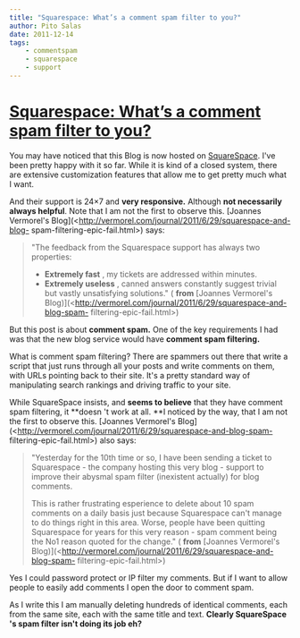 ```yaml
---
title: "Squarespace: What’s a comment spam filter to you?"
author: Pito Salas
date: 2011-12-14
tags:
    - commentspam
    - squarespace
    - support
---
```

# [Squarespace: What’s a comment spam filter to you?](None)




You may have noticed that this Blog is now hosted on
[SquareSpace](<http://www.squarespace.com/>). I've been pretty happy with it
so far. While it is kind of a closed system, there are extensive customization
features that allow me to get pretty much what I want.

And their support is 24×7 and **very responsive.** Although **not necessarily
always helpful**. Note that I am not the first to observe this. [Joannes
Vermorel's Blog](<http://vermorel.com/journal/2011/6/29/squarespace-and-blog-
spam-filtering-epic-fail.html>) says:

> "The feedback from the Squarespace support has always two properties:
>
>   * **Extremely fast** , my tickets are addressed within minutes.
>   * **Extremely useless** , canned answers constantly suggest trivial but
> vastly unsatisfying solutions." ( **from** [Joannes Vermorel's
> Blog)](<http://vermorel.com/journal/2011/6/29/squarespace-and-blog-spam-
> filtering-epic-fail.html>)
>

But this post is about **comment spam.** One of the key requirements I had was
that the new blog service would have **comment spam filtering.**

What is comment spam filtering? There are spammers out there that write a
script that just runs through all your posts and write comments on them, with
URLs pointing back to their site. It's a pretty standard way of manipulating
search rankings and driving traffic to your site.

While SquareSpace insists, and **seems to believe** that they have comment
spam filtering, it **doesn 't work at all. **I noticed by the way, that I am
not the first to observe this. [Joannes Vermorel's
Blog](<http://vermorel.com/journal/2011/6/29/squarespace-and-blog-spam-
filtering-epic-fail.html>) also says:

> "Yesterday for the 10th time or so, I have been sending a ticket to
> Squarespace - the company hosting this very blog - support to improve their
> abysmal spam filter (inexistent actually) for blog comments.
>
> This is rather frustrating esperience to delete about 10 spam comments on a
> daily basis just because Squarespace can't manage to do things right in this
> area. Worse, people have been quitting Squarespace for years for this very
> reason - spam comment being the No1 reason quoted for the change." (
> **from** [Joannes Vermorel's
> Blog)](<http://vermorel.com/journal/2011/6/29/squarespace-and-blog-spam-
> filtering-epic-fail.html>)

Yes I could password protect or IP filter my comments. But if I want to allow
people to easily add comments I open the door to comment spam.

As I write this I am manually deleting hundreds of identical comments, each
from the same site, each with the same title and text. **Clearly SquareSpace
's spam filter isn't doing its job eh?**


